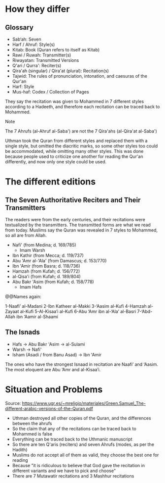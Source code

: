 # How they differ
## Glossary
- Sab‘ah: Seven
- Harf / Ahruf: Style(s)
- Kitab: Book (Quran refers to itself as Kitab)
- Rawi / Ruwah: Transmitter(s)
- Riwayatan: Transmitted Versions
- Q'ari / Qurra': Reciter(s)
- Qira'ah (singular) / Qira'at (plural): Recitation(s)
- Tajwid: The rules of pronunciation, intonation, and caesuras of the Qur'an
- Harf: Style
- Mus-haf: Codex / Collection of Pages

They say the recitation was given to Mohammed in 7 different styles according to a Hadeeth, and therefore each recitation can be traced back to Mohammed.

> [!NOTE]
> The 7 Ahrufs (al-Ahruf al-Saba') are not the 7 Qira'ahs (al-Qira'at al-Saba')

Uthman took the Quran from different styles and replaced them with a single style, but omitted the diacritic marks, so some other styles too could be accommodated, while omitting many other styles. This was done because people used to criticize one another for reading the Qur'an differently, and now only one style could be used.
# The different editions
## The Seven Authoritative Reciters and Their Transmitters
The readers were from the early centuries, and their recitations were textualized by the transmitters. The transmitted forms are what we read from today. Muslims say the Quran was revealed in 7 styles to Mohammed, so all are from Allah.

- Nafi' (from Medina; d. 169/785)
	- Imam Warsh
- Ibn Kathir (from Mecca; d. 119/737)
- Abu 'Amr al-'Ala' (from Damascus; d. 153/770)
- Ibn 'Amir (from Basra; d. 118/736)
- Hamzah (from Kufah; d. 156/772)
- al-Qisa'i (from Kufah; d. 189/804)
- Abu Bakr 'Asim (from Kufah; d. 158/778)
	- Imam Hafs

@@Names again:

1-Naafi’ al-Madani
2-Ibn Katheer al-Makki
3-‘Aasim al-Kufi
4-Hamzah al-Zayaat al-Kufi
5-Al-Kisaa’i al-Kufi
6-Abu ‘Amr ibn al-‘Ala’ al-Basri
7-‘Abd-Allah ibn ‘Aamir al-Shaami
## The Isnads
- Hafs -> Abu Bakr 'Asim -> al-Sulami
- Warsh -> Nafi'
- Isham (Asadi / from Banu Asad) -> Ibn 'Amir

The ones who have the strongest Isnaad in recitation are Naafi’ and ‘Aasim. 
The most eloquent are Abu ‘Amr and al-Kisaa’i. 
# Situation and Problems
Source: https://www.ugr.es/~mreligio/materiales/Green.Samuel_The-different-arabic-versions-of-the-Quran.pdf

- Uthman destroyed all other copies of the Quran, and the differences between the ahrufs
- So the claim that any of the recitations can be traced back to Mohammed is false
- Everything can be traced back to the Uthmanic manuscript
- So there are ten Q'aris (reciters) and seven Ahrufs (modes, as per the Hadith)
- Muslims do not accept all of them as valid, they choose the best one for reading
- Because "it is ridiculous to believe that God gave the recitation in different variants and we have to pick and choose"
- There are 7 Mutawatir recitations and 3 Mashhur recitations